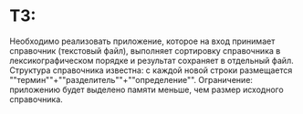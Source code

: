 # ТЗ: 

Необходимо реализовать приложение, которое на вход принимает справочник (текстовый файл), выполняет сортировку справочника в лексикографическом порядке и результат сохраняет в отдельный файл.
Структура справочника известна: с каждой новой строки размещается ""термин""+""разделитель""+""определение"".
Ограничение: приложению будет выделено памяти меньше, чем размер исходного справочника.
